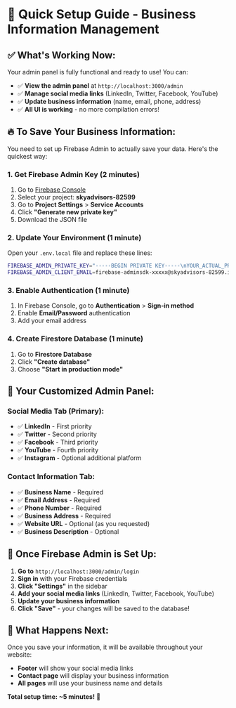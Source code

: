 # 🚀 Quick Setup Guide - Business Information Management

## ✅ **What's Working Now:**

Your admin panel is fully functional and ready to use! You can:
- ✅ **View the admin panel** at `http://localhost:3000/admin`
- ✅ **Manage social media links** (LinkedIn, Twitter, Facebook, YouTube)
- ✅ **Update business information** (name, email, phone, address)
- ✅ **All UI is working** - no more compilation errors!

## 🔥 **To Save Your Business Information:**

You need to set up Firebase Admin to actually save your data. Here's the quickest way:

### 1. **Get Firebase Admin Key** (2 minutes)
1. Go to [Firebase Console](https://console.firebase.google.com/)
2. Select your project: **skyadvisors-82599**
3. Go to **Project Settings** > **Service Accounts**
4. Click **"Generate new private key"**
5. Download the JSON file

### 2. **Update Your Environment** (1 minute)
Open your `.env.local` file and replace these lines:
```bash
FIREBASE_ADMIN_PRIVATE_KEY="-----BEGIN PRIVATE KEY-----\nYOUR_ACTUAL_PRIVATE_KEY_HERE\n-----END PRIVATE KEY-----\n"
FIREBASE_ADMIN_CLIENT_EMAIL=firebase-adminsdk-xxxxx@skyadvisors-82599.iam.gserviceaccount.com
```

### 3. **Enable Authentication** (1 minute)
1. In Firebase Console, go to **Authentication** > **Sign-in method**
2. Enable **Email/Password** authentication
3. Add your email address

### 4. **Create Firestore Database** (1 minute)
1. Go to **Firestore Database**
2. Click **"Create database"**
3. Choose **"Start in production mode"**

## 🎯 **Your Customized Admin Panel:**

### **Social Media Tab (Primary):**
- ✅ **LinkedIn** - First priority
- ✅ **Twitter** - Second priority  
- ✅ **Facebook** - Third priority
- ✅ **YouTube** - Fourth priority
- ✅ **Instagram** - Optional additional platform

### **Contact Information Tab:**
- ✅ **Business Name** - Required
- ✅ **Email Address** - Required
- ✅ **Phone Number** - Required
- ✅ **Business Address** - Required
- ✅ **Website URL** - Optional (as you requested)
- ✅ **Business Description** - Optional

## 🚀 **Once Firebase Admin is Set Up:**

1. **Go to** `http://localhost:3000/admin/login`
2. **Sign in** with your Firebase credentials
3. **Click "Settings"** in the sidebar
4. **Add your social media links** (LinkedIn, Twitter, Facebook, YouTube)
5. **Update your business information**
6. **Click "Save"** - your changes will be saved to the database!

## 📱 **What Happens Next:**

Once you save your information, it will be available throughout your website:
- **Footer** will show your social media links
- **Contact page** will display your business information
- **All pages** will use your business name and details

**Total setup time: ~5 minutes!** 🎉
